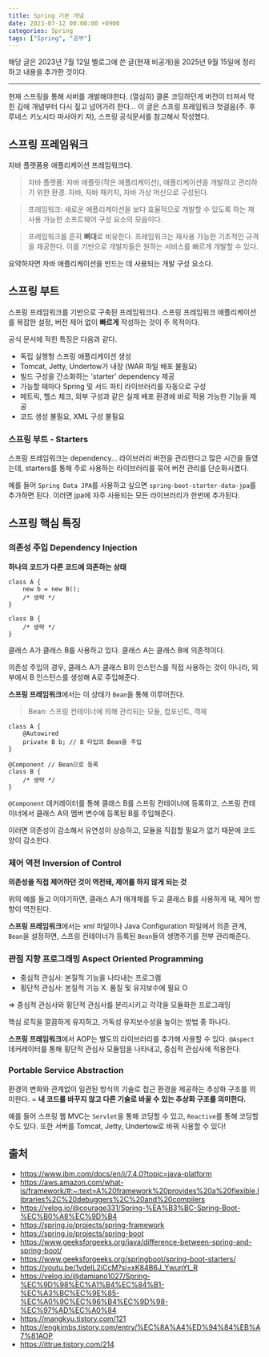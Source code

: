 ```yaml
---
title: Spring 기본 개념
date: 2023-07-12 00:00:00 +0900
categories: Spring
tags: ["Spring", "공부"]
---
```


해당 글은 2023년 7월 12일 벨로그에 쓴 글(현재 비공개)을 2025년 9월 15일에 정리하고 내용을 추가한 것이다.

----

현재 스프링을 통해 서버를 개발해야한다. (열심히) 클론 코딩하던게 버전이 터져서 막힌 김에 개념부터 다시 짚고 넘어가려 한다... 이 글은 스프링 프레임워크 첫걸음(주. 후루네스 키노시타 마사아키 저), 스프링 공식문서를 참고해서 작성했다.

## 스프링 프레임워크

자바 플랫폼용 애플리케이션 프레임워크다.

> 자바 플랫폼: 자바 애플릿(작은 애플리케이션), 애플리케이션을 개발하고 관리하기 위한 환경. 자바, 자바 패키지, 자바 가상 머신으로 구성된다.

> 프레임워크: 새로운 애플리케이션을 보다 효율적으로 개발할 수 있도록 하는 재사용 가능한 소프트웨어 구성 요소의 모음이다.

> 프레임워크를 흔히 **뼈대**로 비유한다. 프레임워크는 재사용 가능한 기초적인 규격을 재공한다. 이를 기반으로 개발자들은 원하는 서비스를 빠르게 개발할 수 있다.

요약하자면 자바 애플리케이션을 만드는 데 사용되는 개발 구성 요소다.

## 스프링 부트

스프링 프레임워크를 기반으로 구축된 프레임워크다. 스프링 프레임워크 애플리케이션를 복잡한 설정, 버전 제어 없이 **빠르게** 작성하는 것이 주 목적이다.

공식 문서에 적힌 특징은 다음과 같다.

- 독립 실행형 스프링 애플리케이션 생성
- Tomcat, Jetty, Undertow가 내장 (WAR 파일 배포 불필요)
- 빌드 구성을 간소화하는 'starter' dependency 제공
- 가능할 때마다 Spring 및 서드 파티 라이브러리를 자동으로 구성
- 메트릭, 헬스 체크, 외부 구성과 같은 실제 배포 환경에 바로 적용 가능한 기능을 제공
- 코드 생성 불필요, XML 구성 불필요

### 스프링 부트 - Starters

스프링 프레임워크는 dependency... 라이브러리 버전을 관리한다고 많은 시간을 들였는데, starters를 통해 주로 사용하는 라이브러리를 묶어 버전 관리를 단순화시켰다. 

예를 들어 `Spring Data JPA`를 사용하고 싶으면 `spring-boot-starter-data-jpa`를 추가하면 된다. 이러면 jpa에 자주 사용되는 모든 라이브러리가 한번에 추가된다.

## 스프링 핵심 특징

### 의존성 주입 Dependency Injection

**하나의 코드가 다른 코드에 의존하는 상태**

```
class A {
    new b = new B();
    /* 생략 */
}

class B {
    /* 생략 */
}
```

클래스 A가 클래스 B를 사용하고 있다. 클래스 A는 클래스 B에 의존적이다. 

의존성 주입의 경우, 클래스 A가 클래스 B의 인스턴스를 직접 사용하는 것이 아니라, 외부에서 B 인스턴스를 생성해 A로 주입해준다.

**스프링 프레임워크**에서는 이 상태가 `Bean`을 통해 이루어진다.

> Bean: 스프링 컨테이너에 의해 관리되는 모듈, 컴포넌트, 객체

```
class A {
    @Autowired
    private B b; // B 타입의 Bean을 주입
}

@Component // Bean으로 등록
class B {
    /* 생략 */
}
```

`@Component` 데커레이터를 통해 클래스 B를 스프링 컨테이너에 등록하고, 스프링 컨테이너에서 클래스 A의 멤버 변수에 등록된 B를 주입해준다.

이러면 의존성이 감소해서 유연성이 상승하고, 모듈을 직접할 필요가 없기 때문에 코드양이 감소한다.

### 제어 역전 Inversion of Control

**의존성을 직접 제어하던 것이 역전돼, 제어를 하지 않게 되는 것**

위의 예를 들고 이야기하면, 클래스 A가 매개체를 두고 클래스 B를 사용하게 돼, 제어 방향이 역전된다.

**스프링 프레임워크**에서는 xml 파일이나 Java Configuration 파일에서 의존 관계, `Bean`을 설정하면, 스프링 컨테이너가 등록된 `Bean`들의 생명주기를 전부 관리해준다.

### 관점 지향 프로그래밍 Aspect Oriented Programming

- 중심적 관심사: 본질적 기능을 나타내는 프로그램
- 횡단적 관심사: 본질적 기능 X. 품질 및 유지보수에 필요 O

⇒ 중심적 관심사와 횡단적 관심사를 분리시키고 각각을 모듈화한 프로그래밍

핵심 로직을 깔끔하게 유지하고, 가독성 유지보수성을 높이는 방법 중 하나다.

**스프링 프레임워크**에서 AOP는 별도의 라이브러리를 추가해 사용할 수 있다. `@Aspect` 데커레이터를 통해 횡단적 관심사 모듈임을 나타내고, 중심적 관심사에 적용한다.

### Portable Service Abstraction

환경의 변화와 관계없이 일관된 방식의 기술로 접근 환경을 제공하는 추상화 구조를 의미한다. = **내 코드를 바꾸지 않고 다른 기술로 바꿀 수 있는 추상화 구조를 의미한다.**

예를 들어 스프링 웹 MVC는 `Servlet`을 통해 코딩할 수 있고, `Reactive`를 통해 코딩할 수도 있다. 또한 서버를 Tomcat, Jetty, Undertow로 바꿔 사용할 수 있다! 


## 출처
- https://www.ibm.com/docs/en/i/7.4.0?topic=java-platform
- https://aws.amazon.com/what-is/framework/#:~:text=A%20framework%20provides%20a%20flexible,libraries%2C%20debuggers%2C%20and%20compilers
- https://velog.io/@courage331/Spring-%EA%B3%BC-Spring-Boot-%EC%B0%A8%EC%9D%B4
- https://spring.io/projects/spring-framework
- https://spring.io/projects/spring-boot
- https://www.geeksforgeeks.org/java/difference-between-spring-and-spring-boot/
- https://www.geeksforgeeks.org/springboot/spring-boot-starters/
- https://youtu.be/1vdeIL2iCcM?si=xK84B6J_YwunYt_R
- https://velog.io/@damiano1027/Spring-%EC%9D%98%EC%A1%B4%EC%84%B1-%EC%A3%BC%EC%9E%85-%EC%A0%9C%EC%96%B4%EC%9D%98-%EC%97%AD%EC%A0%84
- https://mangkyu.tistory.com/121
- https://engkimbs.tistory.com/entry/%EC%8A%A4%ED%94%84%EB%A7%81AOP
- https://ittrue.tistory.com/214